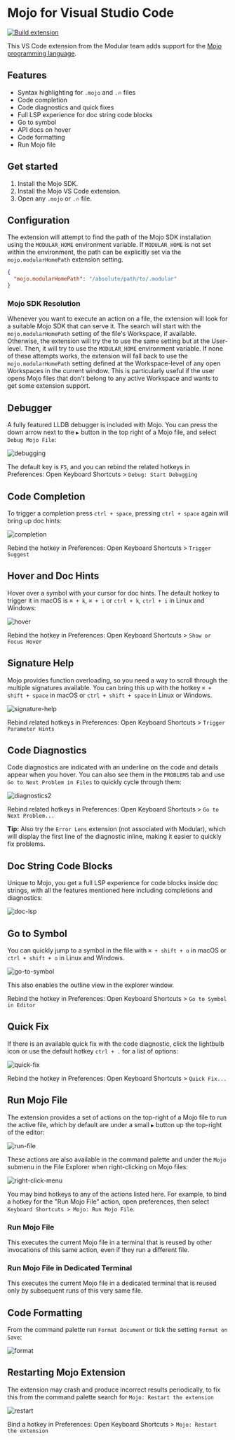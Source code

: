 # Mojo for Visual Studio Code

[![Build extension](https://github.com/modular/mojo-vscode/actions/workflows/build.yaml/badge.svg)](https://github.com/modular/mojo-vscode/actions/workflows/build.yaml)

This VS Code extension from the Modular team adds support for the
[Mojo programming language](https://www.modular.com/mojo).

## Features

- Syntax highlighting for `.mojo` and `.🔥` files
- Code completion
- Code diagnostics and quick fixes
- Full LSP experience for doc string code blocks
- Go to symbol
- API docs on hover
- Code formatting
- Run Mojo file

## Get started

1. Install the Mojo SDK.
2. Install the Mojo VS Code extension.
3. Open any `.mojo` or `.🔥` file.

## Configuration

The extension will attempt to find the path of the Mojo SDK installation using
the `MODULAR_HOME` environment variable. If `MODULAR_HOME` is not set within
the environment, the path can be explicitly set via the `mojo.modularHomePath`
extension setting.

```json
{
  "mojo.modularHomePath": "/absolute/path/to/.modular"
}
```

### Mojo SDK Resolution

Whenever you want to execute an action on a file, the extension will look for a
suitable Mojo SDK that can serve it. The search will start with the
`mojo.modularHomePath` setting of the file's Workspace, if available. Otherwise,
the extension will try the to use the same setting but at the User-level. Then,
it will try to use the `MODULAR_HOME` environment variable. If none of these
attempts works, the extension will fall back to use the `mojo.modularHomePath`
setting defined at the Workspace-level of any open Workspaces in the current
window. This is particularly useful if the user opens Mojo files that don't
belong to any active Workspace and wants to get some extension support.

## Debugger

A fully featured LLDB debugger is included with Mojo. You can press the down
arrow next to the `▶️` button in the top right of a Mojo file, and select
`Debug Mojo File`:

![debugging](https://github.com/modular/mojo/assets/77730378/45c547c3-8f08-4f8c-85a4-1254d12a09f5)

The default key is `F5`, and you can rebind the related hotkeys in Preferences:
Open Keyboard Shortcuts > `Debug: Start Debugging`

## Code Completion

To trigger a completion press `ctrl + space`, pressing `ctrl + space` again will
bring up doc hints:

![completion](https://github.com/modular/mojo/assets/77730378/51af7c47-8c39-449b-a759-8351c543208a)

Rebind the hotkey in Preferences: Open Keyboard Shortcuts > `Trigger Suggest`

## Hover and Doc Hints

Hover over a symbol with your cursor for doc hints. The default hotkey
to trigger it in macOS is `⌘ + k`, `⌘ + i` or `ctrl + k`, `ctrl + i` in Linux
and Windows:

![hover](https://github.com/modular/mojo/assets/77730378/59881310-d2ec-481f-975a-d69d5e6c7ae3)

Rebind the hotkey in Preferences: Open Keyboard Shortcuts >
`Show or Focus Hover`

## Signature Help

Mojo provides function overloading, so you need a way to scroll through the
multiple signatures available. You can bring this up with the hotkey
`⌘ + shift + space` in macOS or `ctrl + shift + space` in Linux or Windows.

![signature-help](https://github.com/modular/mojo/assets/77730378/3994ab6d-ae4b-43af-9ddf-0d979c51330f)

Rebind related hotkeys in Preferences: Open Keyboard Shortcuts >
`Trigger Parameter Hints`

## Code Diagnostics

Code diagnostics are indicated with an underline on the code and details appear
when you hover. You can also see them in the `PROBLEMS` tab and use
`Go to Next Problem in Files` to quickly cycle through them:

![diagnostics2](https://github.com/modular/mojo/assets/77730378/b9d4c570-62da-4e82-981d-6d95ea8f34a2)

Rebind related hotkeys in Preferences: Open Keyboard Shortcuts >
`Go to Next Problem...`

**Tip:** Also try the `Error Lens` extension (not associated with Modular),
which will display the first line of the diagnostic inline, making it easier
to quickly fix problems.

## Doc String Code Blocks

Unique to Mojo, you get a full LSP experience for code blocks inside doc
strings, with all the features mentioned here including completions and
diagnostics:

![doc-lsp](https://github.com/modular/mojo/assets/77730378/c2d73fd0-66de-44e7-8125-511bf0237396)

## Go to Symbol

You can quickly jump to a symbol in the file with `⌘ + shift + o` in macOS or
`ctrl + shift + o` in Linux and Windows.

![go-to-symbol](https://github.com/modular/mojo/assets/77730378/1972e611-4a01-4a7f-945d-a3b5f10034a9)

This also enables the outline view in the explorer window.

Rebind the hotkey in Preferences: Open Keyboard Shortcuts >
`Go to Symbol in Editor`

## Quick Fix

If there is an available quick fix with the code diagnostic, click
the lightbulb icon or use the default hotkey `ctrl + .` for a list of options:

![quick-fix](https://github.com/modular/mojo/assets/77730378/b9bb1122-9fdc-4fbc-b3a8-28a54cd78704)

Rebind the hotkey in Preferences: Open Keyboard Shortcuts >
`Quick Fix...`

## Run Mojo File

The extension provides a set of actions on the top-right of a Mojo file to run
the active file, which by default are under a small `▶️` button up the
top-right of the editor:

![run-file](https://github.com/modular/mojo/assets/77730378/22ef37cf-154a-430b-9ef3-427dbab411fc)

These actions are also available in the command palette and under the `Mojo`
submenu in the File Explorer when right-clicking on Mojo files:

![right-click-menu](https://github.com/modular/mojo/assets/77730378/b267a44c-fa2c-425d-bada-7360cd338351)

You may bind hotkeys to any of the actions listed here. For example, to bind a
hotkey for the "Run Mojo File" action, open preferences, then select
`Keyboard Shortcuts > Mojo: Run Mojo File`.

### Run Mojo File

This executes the current Mojo file in a terminal that is reused by other
invocations of this same action, even if they run a different file.

### Run Mojo File in Dedicated Terminal

This executes the current Mojo file in a dedicated terminal that is reused only
by subsequent runs of this very same file.

## Code Formatting

From the command palette run `Format Document` or tick the setting
`Format on Save`:

![format](https://github.com/modular/mojo/assets/77730378/4e0e22c4-0216-41d7-b5a5-7f48a018fd81)

## Restarting Mojo Extension

The extension may crash and produce incorrect results periodically, to fix this
from the command palette search for `Mojo: Restart the extension`

![restart](https://github.com/modular/mojo/assets/77730378/c65bf84b-5c9b-4151-8176-2b098533dbe3)

Bind a hotkey in Preferences: Open Keyboard Shortcuts >
`Mojo: Restart the extension`
